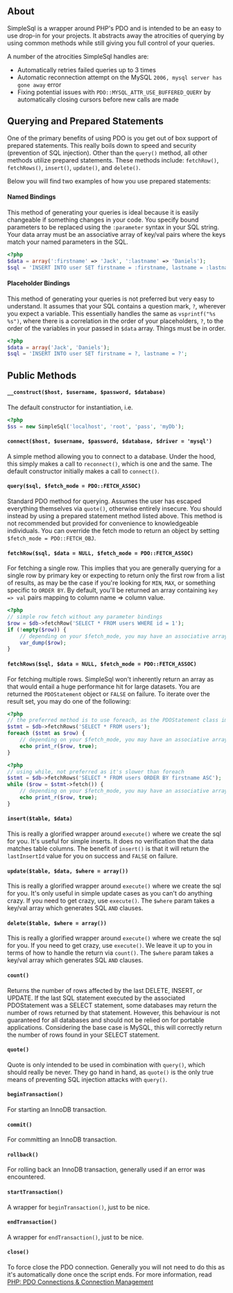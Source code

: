## About ##
SimpleSql is a wrapper around PHP's PDO and is intended to be an easy to use drop-in for your projects. It abstracts away
the atrocities of querying by using common methods while still giving you full control of your queries.

A number of the atrocities SimpleSql handles are:

* Automatically retries failed queries up to 3 times
* Automatic reconnection attempt on the MySQL `2006, mysql server has gone away` error
* Fixing potential issues with `PDO::MYSQL_ATTR_USE_BUFFERED_QUERY` by automatically closing cursors before new calls are made

## Querying and Prepared Statements ##
One of the primary benefits of using PDO is you get out of box support of prepared statements. This really boils down
to speed and security (prevention of SQL injection). Other than the `query()` method, all other methods utilize
prepared statements. These methods include: `fetchRow()`, `fetchRows()`, `insert()`, `update()`, and `delete()`.

Below you will find two examples of how you use prepared statements:

#### Named Bindings ####
This method of generating your queries is ideal because it is easily changeable if something changes in your code. You specify bound parameters
to be replaced using the `:parameter` syntax in your SQL string. Your data array must be an associative array of
key/val pairs where the keys match your named parameters in the SQL.

```php
<?php
$data = array(':firstname' => 'Jack', ':lastname' => 'Daniels');
$sql = 'INSERT INTO user SET firstname = :firstname, lastname = :lastname';
```

#### Placeholder Bindings ####
This method of generating your queries is not preferred but very easy to understand. It assumes that your SQL contains a question mark, `?`,
wherever you expect a variable. This essentially handles the same as `vsprintf("%s %s")`, where there is a correlation
in the order of your placeholders, `?`, to the order of the variables in your passed in `$data` array. Things
must be in order.

```php
<?php
$data = array('Jack', 'Daniels');
$sql = 'INSERT INTO user SET firstname = ?, lastname = ?';
```


## Public Methods ##

#### `__construct($host, $username, $password, $database)` ####
The default constructor for instantiation, i.e.

```php
<?php
$ss = new SimpleSql('localhost', 'root', 'pass', 'myDb');
```

#### `connect($host, $username, $password, $database, $driver = 'mysql')` ####
A simple method allowing you to connect to a database. Under the hood, this
simply makes a call to `reconnect()`, which is one and the same. The default
constructor initially makes a call to `connect()`.

#### `query($sql, $fetch_mode = PDO::FETCH_ASSOC)` ####
Standard PDO method for querying. Assumes the user has escaped
everything themselves via `quote()`, otherwise entirely insecure.
You should instead by using a prepared statement method listed above.
This method is not recommended but provided for convenience to
knowledgeable individuals. You can override the fetch mode to return an object
by setting `$fetch_mode = PDO::FETCH_OBJ`.

#### `fetchRow($sql, $data = NULL, $fetch_mode = PDO::FETCH_ASSOC)` ####
For fetching a single row. This implies that you are generally querying for a single
row by primary key or expecting to return only the first row from a list of results,
as may be the case if you're looking for `MIN`, `MAX`, or something specific
to `ORDER BY`. By default, you'll be returned an array containing `key => val`
pairs mapping to column name => column value.


```php
<?php
// simple row fetch without any parameter bindings
$row = $db->fetchRow('SELECT * FROM users WHERE id = 1');
if (!empty($row)) {
    // depending on your $fetch_mode, you may have an associative array, numerically indexed array, object, or both
    var_dump($row);
}
```

#### `fetchRows($sql, $data = NULL, $fetch_mode = PDO::FETCH_ASSOC)` ####
For fetching multiple rows. SimpleSql won't inherently return an array
as that would entail a huge performance hit for large datasets. You are
returned the `PDOStatement` object or `FALSE` on failure. To iterate over
the result set, you may do one of the following:

```php
<?php
// the preferred method is to use foreach, as the PDOStatement class implements the Traversible interface
$stmt = $db->fetchRows('SELECT * FROM users');
foreach ($stmt as $row) {
    // depending on your $fetch_mode, you may have an associative array, numerically indexed array, object, or both
    echo print_r($row, true);
}
```

```php
<?php
// using while, not preferred as it's slower than foreach
$stmt = $db->fetchRows('SELECT * FROM users ORDER BY firstname ASC');
while ($row = $stmt->fetch()) {
    // depending on your $fetch_mode, you may have an associative array, numerically indexed array, object, or both
    echo print_r($row, true);
}
```

#### `insert($table, $data)` ####
This is really a glorified wrapper around `execute()` where we create the sql
for you. It's useful for simple inserts. It does no verification that the data
matches table columns. The benefit of `insert()` is that it will return the
`lastInsertId` value for you on success and `FALSE` on failure.

#### `update($table, $data, $where = array())` ####
This is really a glorified wrapper around `execute()` where we create the
sql for you. It's only useful in simple update cases as you can't do anything
crazy. If you need to get crazy, use `execute()`. The `$where` param takes
a key/val array which generates SQL `AND` clauses.

#### `delete($table, $where = array())` ####
This is really a glorified wrapper around `execute()` where we create the
sql for you. If you need to get crazy, use `execute()`. We leave it up to you
in terms of how to handle the return via `count()`. The `$where` param takes
a key/val array which generates SQL `AND` clauses.

#### `count()` ####
Returns the number of rows affected by the last DELETE, INSERT, or UPDATE.
If the last SQL statement executed by the associated PDOStatement was a
SELECT statement, some databases may return the number of rows returned
by that statement. However, this behaviour is not guaranteed for all
databases and should not be relied on for portable applications. Considering
the base case is MySQL, this will correctly return the number of rows found
in your SELECT statement.

#### `quote()` ####
Quote is only intended to be used in combination with `query()`, which should
really be never. They go hand in hand, as `quote()` is the only true means of
preventing SQL injection attacks with `query()`.

#### `beginTransaction()` ####
For starting an InnoDB transaction.

#### `commit()` ####
For committing an InnoDB transaction.

#### `rollback()` ####
For rolling back an InnoDB transaction, generally used if an error was encountered.

#### `startTransaction()` ####
A wrapper for `beginTransaction()`, just to be nice.

#### `endTransaction()` ####
A wrapper for `endTransaction()`, just to be nice.

#### `close()` ####
To force close the PDO connection. Generally you will not need to do this as
it's automatically done once the script ends. For more information, read
[PHP: PDO Connections & Connection Management](http://us.php.net/manual/en/pdo.connections.php)
